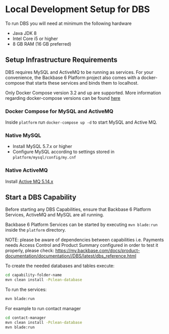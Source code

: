 # Local Development Setup for DBS

To run DBS you will need at minimum the following hardware


* Java JDK 8
* Intel Core i5 or higher
* 8 GB RAM (16 GB preferred)


## Setup Infrastructure Requirements

DBS requires MySQL and ActiveMQ to be running as services. For your convenience, the Backbase 6 Platform project also comes 
with a docker-compose that starts these services and binds them to localhost. 

Only Docker Compose version 3.2 and up are supported. More information regarding docker-compose versions can be found 
[here](https://docs.docker.com/compose/compose-file/compose-versioning/#compatibility-matrix)

### Docker Compose for MySQL and ActiveMQ

Inside `platform` run `docker-compose up -d` to start MySQL and Active MQ.

### Native MySQL

* Install MySQL 5.7.x or higher
* Configure MySQL according to settings stored in `platform/mysql/config/my.cnf`


### Native ActiveMQ

Install [Active MQ 5.14.x](http://activemq.apache.org/activemq-5145-release.html)

## Start a DBS Capability

Before starting any DBS Capabilities, ensure that Backbase 6 Platform Services, ActiveMQ and MySQL are all running. 

Backbase 6 Platform Services can be started by executing `mvn blade:run` inside the `platform` directory. 

NOTE: please be aware of dependencies between capabilities i.e. Payments needs Access Control and Product Summary configured in order to test it properly, please check:
https://my.backbase.com/docs/product-documentation/documentation//DBS/latest/dbs_reference.html


To create the needed databases and tables execute:

```bash
cd capability-folder-name
mvn clean install -Pclean-database
```

To run the services:

```bash
mvn blade:run
```
For example to run contact manager

```bash
cd contact-manager
mvn clean install -Pclean-database
mvn blade:run
```
